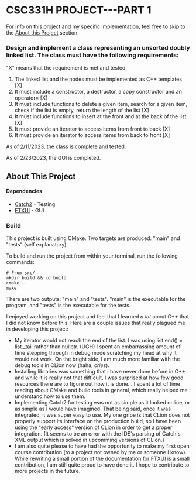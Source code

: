 # CSC331H PROJECT---PART 1
For info on this project and my specific implementation, feel free to skip to the
[About this Project](#about-this-project) section.

### Design and implement a class representing  an unsorted doubly linked list. The class must have the following requirements:

"X" means that the requirement is met and tested
1.	The linked list and the nodes must be implemented as  C++ templates [X]
2.	It must include a constructor, a destructor, a copy constructor and an operator= [X]
3.	It must include functions to delete a given item, search for a given item, check if the list is empty, return the length of the list [X]
4.	It must include functions to insert at the front and at the back of the list [X]
5.	It must provide an iterator to access items from front to back [X]
6.	It must provide an iterator to access items from back to front [X]

As of 2/11/2023, the class is complete and tested.

As of  2/23/2023, the GUI is completed.



## About This Project
#### Dependencies
* [Catch2](https://github.com/catchorg/Catch2) - Testing
* [FTXUI](https://github.com/ArthurSonzogni/FTXU) - GUI


### Build
This project is built using CMake. Two targets are produced: "main" and "tests" (self explanatory). 

To build and run the project from within your terminal, run the following commands:
```
# From src/
mkdir build && cd build
cmake ..
make
```
There are two outputs: "main" and "tests".
"main" is the executable for the program, and "tests" is the executable for the tests.

I enjoyed working on this project and feel that I learned *a lot* about C++ that I did not know before this.
Here are a couple issues that really plagued me in developing this project:
* My iterator would not reach the end of the list. I was using list.end() = list._tail rather than nullptr. (UGH)
  I spent an embarrassing amount of time stepping through in debug mode scratching my head at why it would not work.
  On the bright side, I am much more familiar with the debug tools in CLion now (haha, *cries*).
* Installing libraries was something that I have never done before in C++ and while it is really not that difficult,
  I was surprised at how few good resources there are to figure out how it is done... I spent a lot of time reading about
  CMake and build tools in general, which really helped me understand how to use them.
* Implementing Catch2 for testing was not as simple as it looked online, or as simple as I would have imagined.
  That being said, once it was integrated, it was super easy to use. My one gripe is that CLion does not properly
  support its interface on the production build, so I have been using the "early access" version of CLion in order
  to get a proper integration. (It seems to be an error with the IDE's parsing of Catch's XML output which is solved in upcomming versions of CLion.)
* I am also quite please to have had the opportunity to make my first open course contribution (to a project not owned
  by me or someone I know). While rewriting a small portion of the documentation for FTXUI is a small contribution, 
  I am still quite proud to have done it. I hope to contribute to more projects in the future.

